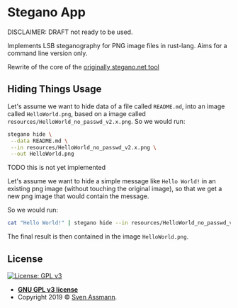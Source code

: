# Stegano App

DISCLAIMER: DRAFT not ready to be used.

Implements LSB steganography for PNG image files in rust-lang. Aims for a command line version only.

Rewrite of the core of the [originally stegano.net tool][1]

## Hiding Things Usage

Let's assume we want to hide data of a file called `README.md`, into an image called `HelloWorld.png`, based on a image called `resources/HelloWorld_no_passwd_v2.x.png`. So we would run:

```bash
stegano hide \
 --data README.md \
 --in resources/HelloWorld_no_passwd_v2.x.png \
 --out HelloWorld.png
```

TODO this is not yet implemented

Let's assume we want to hide a simple message like `Hello World!` in an existing png image (without touching the original image), so that we get a new png image that would contain the message.

So we would run:

```bash
cat "Hello World!" | stegano hide --in resources/HelloWorld_no_passwd_v2.x.png > HelloWorld.png
```

The final result is then contained in the image `HelloWorld.png`.

## License

[![License: GPL v3](https://img.shields.io/badge/License-GPLv3-blue.svg)](https://www.gnu.org/licenses/gpl-3.0)

- **[GNU GPL v3 license](https://www.gnu.org/licenses/gpl-3.0)**
- Copyright 2019 © [Sven Assmann][2].

[1]: https://svenomenal.net/devel/steganoV2
[2]: https://www.d34dl0ck.me
